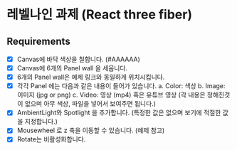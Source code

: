 # 레벨나인 과제 (React three fiber)

## Requirements

- [x] Canvas에 바닥 색상을 칠합니다. (#AAAAAA)
- [x] Canvas에 6개의 Panel wall 을 세웁니다.
- [x] 6개의 Panel wall은 예제 링크와 동일하게 위치시킵니다.
- [x] 각각 Panel 에는 다음과 같은 내용이 들어가 있습니다.
      a. Color: 색상
      b. Image: 이미지 (jpg or png)
      c. Video: 영상 (mp4) 혹은 유튜브 영상
      (각 내용은 정해진것이 없으며 아무 색상, 파일을 넣어서 보여주면 됩니다.)
- [x] AmbientLight와 Spotlight 을 추가합니다. (특정한 값은 없으며 보기에 적절한 값을 지정합니다.)
- [x] Mousewheel 로 z 축을 이동할 수 있습니다. (예제 참고)
- [x] Rotate는 비활성화합니다.
